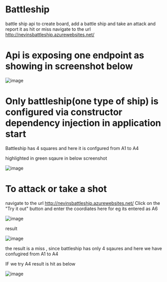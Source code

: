 # Battleship

battle ship api to create board, add a battle ship and take an attack and report it as hit or miss
navigate to the url http://nevinsbattleship.azurewebsites.net/

# Api is exposing one endpoint  as showing in screenshot below 

![image](https://user-images.githubusercontent.com/11384742/105646305-4f928b80-5ef3-11eb-8fb1-c4ef829725c3.png)

# Only battleship(one type of ship) is configured via constructor dependency injection in application start
Battleship has 4 squares and here it is confgured from A1 to A4 

highlighted in green sqaure in below screenshot

![image](https://user-images.githubusercontent.com/11384742/105646430-02fb8000-5ef4-11eb-9b12-cf6379df2831.png)

# To attack or take a shot 
navigate to the url http://nevinsbattleship.azurewebsites.net/
Click on the "Try it out" button and enter the coordiates here for eg its entered as A6

![image](https://user-images.githubusercontent.com/11384742/105646489-5a99eb80-5ef4-11eb-9255-c2533293e91c.png)


result 

![image](https://user-images.githubusercontent.com/11384742/105646596-d4ca7000-5ef4-11eb-90f1-38b957d5917c.png)

the result is a miss , since battleship has only 4 sqaures and here we have confugired from A1 to A4 

IF we try A4 result is hit as below 


![image](https://user-images.githubusercontent.com/11384742/105646661-2f63cc00-5ef5-11eb-90ff-ea29618665d7.png)

